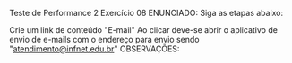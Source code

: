 Teste de Performance 2
Exercício 08
ENUNCIADO:
Siga as etapas abaixo:

Crie um link de conteúdo "E-mail"
Ao clicar deve-se abrir o aplicativo de envio de e-mails com o endereço para envio sendo "atendimento@infnet.edu.br"
OBSERVAÇÕES: